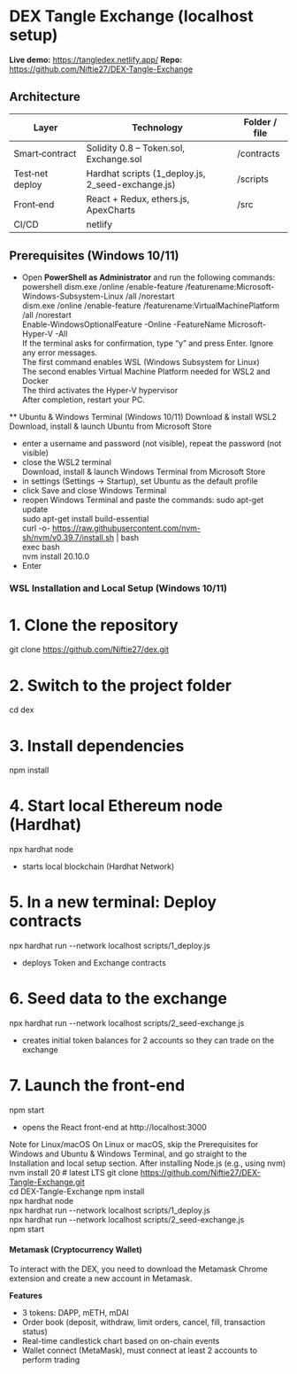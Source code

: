 # DEX Tangle Exchange (localhost setup)

**Live demo:** https://tangledex.netlify.app/ 
**Repo:** https://github.com/Niftie27/DEX-Tangle-Exchange

## Architecture
| Layer | Technology | Folder / file |
|--------|-------------|-----------------|
| Smart‑contract | Solidity 0.8 – Token.sol, Exchange.sol | /contracts |
| Test‑net deploy | Hardhat scripts (1_deploy.js, 2_seed-exchange.js) | /scripts |
| Front‑end | React + Redux, ethers.js, ApexCharts | /src |
| CI/CD | netlify |

## Prerequisites (Windows 10/11)
* Open **PowerShell as Administrator** and run the following commands:
powershell
dism.exe /online /enable-feature /featurename:Microsoft-Windows-Subsystem-Linux /all /norestart  
dism.exe /online /enable-feature /featurename:VirtualMachinePlatform /all /norestart  
Enable-WindowsOptionalFeature -Online -FeatureName Microsoft-Hyper-V -All  
If the terminal asks for confirmation, type “y” and press Enter. Ignore any error messages.  
The first command enables WSL (Windows Subsystem for Linux)  
The second enables Virtual Machine Platform needed for WSL2 and Docker  
The third activates the Hyper-V hypervisor  
After completion, restart your PC.


** Ubuntu & Windows Terminal (Windows 10/11)
Download & install WSL2  
Download, install & launch Ubuntu from Microsoft Store  
 - enter a username and password (not visible), repeat the password (not visible)  
 - close the WSL2 terminal  
Download, install & launch Windows Terminal from Microsoft Store  
 - in settings (Settings → Startup), set Ubuntu as the default profile  
 - click Save and close Windows Terminal  
 - reopen Windows Terminal and paste the commands:
sudo apt-get update  
sudo apt-get install build-essential  
curl -o- https://raw.githubusercontent.com/nvm-sh/nvm/v0.39.7/install.sh | bash  
exec bash  
nvm install 20.10.0  
 - Enter


### WSL Installation and Local Setup (Windows 10/11)
# 1. Clone the repository
git clone https://github.com/Niftie27/dex.git  
# 2. Switch to the project folder
cd dex
# 3. Install dependencies
npm install  
# 4. Start local Ethereum node (Hardhat)
npx hardhat node
 - starts local blockchain (Hardhat Network)  
# 5. In a new terminal: Deploy contracts
npx hardhat run --network localhost scripts/1_deploy.js  
 - deploys Token and Exchange contracts
# 6. Seed data to the exchange
npx hardhat run --network localhost scripts/2_seed-exchange.js
 - creates initial token balances for 2 accounts so they can trade on the exchange
# 7. Launch the front-end
npm start
 - opens the React front-end at http://localhost:3000

Note for Linux/macOS
On Linux or macOS, skip the Prerequisites for Windows and Ubuntu & Windows Terminal,
and go straight to the Installation and local setup section.
After installing Node.js (e.g., using nvm)
nvm install 20  # latest LTS
git clone https://github.com/Niftie27/DEX-Tangle-Exchange.git  
cd DEX-Tangle-Exchange
npm install  
npx hardhat node  
npx hardhat run --network localhost scripts/1_deploy.js  
npx hardhat run --network localhost scripts/2_seed-exchange.js  
npm start

#### Metamask (Cryptocurrency Wallet)
To interact with the DEX, you need to download the Metamask Chrome extension and create a new account in Metamask.

**Features**
* 3 tokens: DAPP, mETH, mDAI
* Order book (deposit, withdraw, limit orders, cancel, fill, transaction status)
* Real-time candlestick chart based on on-chain events
* Wallet connect (MetaMask), must connect at least 2 accounts to perform trading
